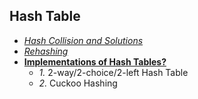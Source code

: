 ## Hash Table

- _[Hash Collision and Solutions](Hash_Collision_And_Solutions.md)_
- *[Rehashing](ReHashing.md)*
- **[Implementations of Hash Tables?](Implementations)** 
  - _1._ 2-way/2-choice/2-left Hash Table
  - _2._ Cuckoo Hashing
